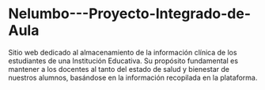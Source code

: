 # Nelumbo---Proyecto-Integrado-de-Aula
Sitio web dedicado al almacenamiento de la información clínica de los estudiantes de una Institución Educativa. Su propósito fundamental es mantener a los docentes al tanto del estado de salud y bienestar de nuestros alumnos, basándose en la información recopilada en la plataforma.
